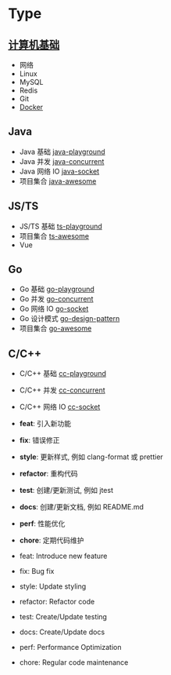 # Type

## [计算机基础](https://161043261.github.io/)

- 网络
- Linux
- MySQL
- Redis
- Git
- [Docker](./docker/)

## Java

- Java 基础 [java-playground](./java-playground/)
- Java 并发 [java-concurrent](./java-concurrent/)
- Java 网络 IO [java-socket](./java-socket/)
- 项目集合 [java-awesome](./java-awesome/)

## JS/TS

- JS/TS 基础 [ts-playground](./ts-playground/)
- 项目集合 [ts-awesome](./ts-awesome/)
- Vue

## Go

- Go 基础 [go-playground](./go-playground/)
- Go 并发 [go-concurrent](./go-concurrent/)
- Go 网络 IO [go-socket](./go-socket/)
- Go 设计模式 [go-design-pattern](./go-design-pattern/)
- 项目集合 [go-awesome](./go-awesome/)

## C/C++

- C/C++ 基础 [cc-playground](./cc-playground/)
- C/C++ 并发 [cc-concurrent](./cc-concurrent/)
- C/C++ 网络 IO [cc-socket](./cc-socket/)

- **feat**: 引入新功能
- **fix**: 错误修正
- **style**: 更新样式, 例如 clang-format 或 prettier
- **refactor**: 重构代码
- **test**: 创建/更新测试, 例如 jtest
- **docs**: 创建/更新文档, 例如 README.md
- **perf**: 性能优化
- **chore**: 定期代码维护
- feat: Introduce new feature
- fix: Bug fix
- style: Update styling
- refactor: Refactor code
- test: Create/Update testing
- docs: Create/Update docs
- perf: Performance Optimization
- chore: Regular code maintenance

